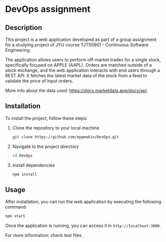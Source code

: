 # DevOps assignment

## Description

This project is a web application developed as part of a group assignment for a studying project of JYU course TJTS5901 - Continuous Software Engineering.

The application allows users to perform off-market trades for a single stock, specifically focused on APPLE (AAPL). Orders are matched outside of a stock exchange, and the web application interacts with end users through a REST API. It fetches the latest market data of the stock from a feed to validate the price of input orders.

More info about the data used: https://docs.marketdata.app/docs/api.


## Installation

To install the project, follow these steps:
1. Clone the repository to your local machine
   ```bash
   git clone https://github.com/eppmakin/DevOps.git
2. Navigate to the project directory
   ```bash
   cd DevOps
3. Install dependencies
   ```bash
   npm install

## Usage

After installation, you can run the web application by executing the following command:
```bash
npm start
```


Once the application is running, you can access it in `http://localhost:3000`.

For more information: check test files.
